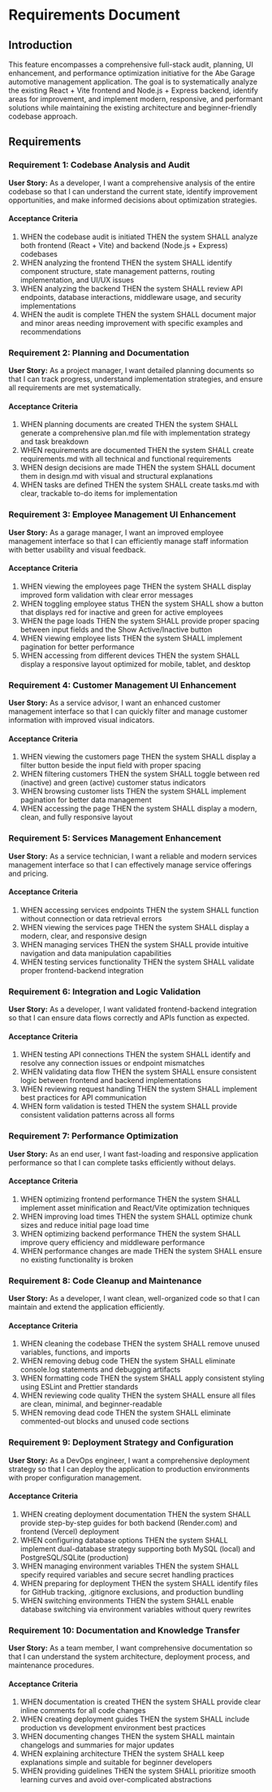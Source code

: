 # Requirements Document

## Introduction

This feature encompasses a comprehensive full-stack audit, planning, UI enhancement, and performance optimization initiative for the Abe Garage automotive management application. The goal is to systematically analyze the existing React + Vite frontend and Node.js + Express backend, identify areas for improvement, and implement modern, responsive, and performant solutions while maintaining the existing architecture and beginner-friendly codebase approach.

## Requirements

### Requirement 1: Codebase Analysis and Audit

**User Story:** As a developer, I want a comprehensive analysis of the entire codebase so that I can understand the current state, identify improvement opportunities, and make informed decisions about optimization strategies.

#### Acceptance Criteria

1. WHEN the codebase audit is initiated THEN the system SHALL analyze both frontend (React + Vite) and backend (Node.js + Express) codebases
2. WHEN analyzing the frontend THEN the system SHALL identify component structure, state management patterns, routing implementation, and UI/UX issues
3. WHEN analyzing the backend THEN the system SHALL review API endpoints, database interactions, middleware usage, and security implementations
4. WHEN the audit is complete THEN the system SHALL document major and minor areas needing improvement with specific examples and recommendations

### Requirement 2: Planning and Documentation

**User Story:** As a project manager, I want detailed planning documents so that I can track progress, understand implementation strategies, and ensure all requirements are met systematically.

#### Acceptance Criteria

1. WHEN planning documents are created THEN the system SHALL generate a comprehensive plan.md file with implementation strategy and task breakdown
2. WHEN requirements are documented THEN the system SHALL create requirements.md with all technical and functional requirements
3. WHEN design decisions are made THEN the system SHALL document them in design.md with visual and structural explanations
4. WHEN tasks are defined THEN the system SHALL create tasks.md with clear, trackable to-do items for implementation

### Requirement 3: Employee Management UI Enhancement

**User Story:** As a garage manager, I want an improved employee management interface so that I can efficiently manage staff information with better usability and visual feedback.

#### Acceptance Criteria

1. WHEN viewing the employees page THEN the system SHALL display improved form validation with clear error messages
2. WHEN toggling employee status THEN the system SHALL show a button that displays red for inactive and green for active employees
3. WHEN the page loads THEN the system SHALL provide proper spacing between input fields and the Show Active/Inactive button
4. WHEN viewing employee lists THEN the system SHALL implement pagination for better performance
5. WHEN accessing from different devices THEN the system SHALL display a responsive layout optimized for mobile, tablet, and desktop

### Requirement 4: Customer Management UI Enhancement

**User Story:** As a service advisor, I want an enhanced customer management interface so that I can quickly filter and manage customer information with improved visual indicators.

#### Acceptance Criteria

1. WHEN viewing the customers page THEN the system SHALL display a filter button beside the input field with proper spacing
2. WHEN filtering customers THEN the system SHALL toggle between red (inactive) and green (active) customer status indicators
3. WHEN browsing customer lists THEN the system SHALL implement pagination for better data management
4. WHEN accessing the page THEN the system SHALL display a modern, clean, and fully responsive layout

### Requirement 5: Services Management Enhancement

**User Story:** As a service technician, I want a reliable and modern services management interface so that I can effectively manage service offerings and pricing.

#### Acceptance Criteria

1. WHEN accessing services endpoints THEN the system SHALL function without connection or data retrieval errors
2. WHEN viewing the services page THEN the system SHALL display a modern, clear, and responsive design
3. WHEN managing services THEN the system SHALL provide intuitive navigation and data manipulation capabilities
4. WHEN testing services functionality THEN the system SHALL validate proper frontend-backend integration

### Requirement 6: Integration and Logic Validation

**User Story:** As a developer, I want validated frontend-backend integration so that I can ensure data flows correctly and APIs function as expected.

#### Acceptance Criteria

1. WHEN testing API connections THEN the system SHALL identify and resolve any connection issues or endpoint mismatches
2. WHEN validating data flow THEN the system SHALL ensure consistent logic between frontend and backend implementations
3. WHEN reviewing request handling THEN the system SHALL implement best practices for API communication
4. WHEN form validation is tested THEN the system SHALL provide consistent validation patterns across all forms

### Requirement 7: Performance Optimization

**User Story:** As an end user, I want fast-loading and responsive application performance so that I can complete tasks efficiently without delays.

#### Acceptance Criteria

1. WHEN optimizing frontend performance THEN the system SHALL implement asset minification and React/Vite optimization techniques
2. WHEN improving load times THEN the system SHALL optimize chunk sizes and reduce initial page load time
3. WHEN optimizing backend performance THEN the system SHALL improve query efficiency and middleware performance
4. WHEN performance changes are made THEN the system SHALL ensure no existing functionality is broken

### Requirement 8: Code Cleanup and Maintenance

**User Story:** As a developer, I want clean, well-organized code so that I can maintain and extend the application efficiently.

#### Acceptance Criteria

1. WHEN cleaning the codebase THEN the system SHALL remove unused variables, functions, and imports
2. WHEN removing debug code THEN the system SHALL eliminate console.log statements and debugging artifacts
3. WHEN formatting code THEN the system SHALL apply consistent styling using ESLint and Prettier standards
4. WHEN reviewing code quality THEN the system SHALL ensure all files are clean, minimal, and beginner-readable
5. WHEN removing dead code THEN the system SHALL eliminate commented-out blocks and unused code sections

### Requirement 9: Deployment Strategy and Configuration

**User Story:** As a DevOps engineer, I want a comprehensive deployment strategy so that I can deploy the application to production environments with proper configuration management.

#### Acceptance Criteria

1. WHEN creating deployment documentation THEN the system SHALL provide step-by-step guides for both backend (Render.com) and frontend (Vercel) deployment
2. WHEN configuring database options THEN the system SHALL implement dual-database strategy supporting both MySQL (local) and PostgreSQL/SQLite (production)
3. WHEN managing environment variables THEN the system SHALL specify required variables and secure secret handling practices
4. WHEN preparing for deployment THEN the system SHALL identify files for GitHub tracking, .gitignore exclusions, and production bundling
5. WHEN switching environments THEN the system SHALL enable database switching via environment variables without query rewrites

### Requirement 10: Documentation and Knowledge Transfer

**User Story:** As a team member, I want comprehensive documentation so that I can understand the system architecture, deployment process, and maintenance procedures.

#### Acceptance Criteria

1. WHEN documentation is created THEN the system SHALL provide clear inline comments for all code changes
2. WHEN creating deployment guides THEN the system SHALL include production vs development environment best practices
3. WHEN documenting changes THEN the system SHALL maintain changelogs and summaries for major updates
4. WHEN explaining architecture THEN the system SHALL keep explanations simple and suitable for beginner developers
5. WHEN providing guidelines THEN the system SHALL prioritize smooth learning curves and avoid over-complicated abstractions
